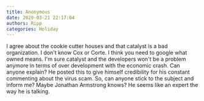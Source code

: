 ```yaml
---
title: Anonymous
date: 2020-03-21 22:17:04
authors: Ripp
categories: Holiday
---
```


 I agree about the cookie cutter houses and that catalyst is a bad organization.  I don't know Cox or Corte.  I think you need to google what owned means.  I'm sure catalyst and the developers won't be a problem anymore in terms of over development with the economic crash.  Can anyone explain?  He posted this to give himself credibility for his constant commenting about the virus scam.  So, can anyone stick to the subject and inform me?  Maybe Jonathan Armstrong knows?  He seems like an expert the way he is talking.